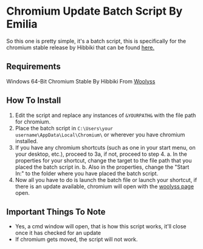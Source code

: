 # Chromium Update Batch Script By Emilia

So this one is pretty simple, it's a batch script, this is specifically for the chromium stable release by Hibbiki that can be found [here.](https://chromium.woolyss.com/#windows-64-bit)

## Requirements
Windows 64-Bit
Chromium Stable By Hibbiki From [Woolyss](https://chromium.woolyss.com/#windows-64-bit)

## How To Install
1. Edit the script and replace any instances of `&YOURPATH&` with the file path for chromium.
2. Place the batch script in `C:\Users\your username\AppData\Local\Chromium\` or wherever you have chromium installed.
3. If you have any chromium shortcuts (such as one in your start menu, on your desktop, etc.), proceed to 3a, if not, proceed to step 4.
   a. In the properties for your shortcut, change the target to the file path that you placed the batch script in.
   b. Also in the properties, change the "Start In:" to the folder where you have placed the batch script.
4. Now all you have to do is launch the batch file or launch your shortcut, if there is an update available, chromium will open with the [woolyss page](https://chromium.woolyss.com/#windows-64-bit) open.

## Important Things To Note
- Yes, a cmd window will open, that is how this script works, it'll close once it has checked for an update
- If chromium gets moved, the script will not work.
